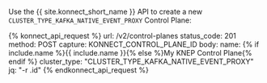Use the {{ site.konnect_short_name }} API to create a new `CLUSTER_TYPE_KAFKA_NATIVE_EVENT_PROXY` Control Plane:

<!--vale off-->

{% konnect_api_request %}
url: /v2/control-planes
status_code: 201
method: POST
capture: KONNECT_CONTROL_PLANE_ID
body:
    name: {% if include.name %}{{ include.name }}{% else %}My KNEP Control Plane{% endif %}
    cluster_type: "CLUSTER_TYPE_KAFKA_NATIVE_EVENT_PROXY"
jq: "-r .id"
{% endkonnect_api_request %}

<!--vale on-->